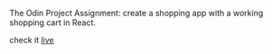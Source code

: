 The Odin Project Assignment: create a shopping app with a working shopping cart in React.

check it [live](https://timothy-taylor.github.io/odin_shoppingcart_react)

